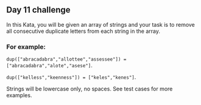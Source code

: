 ## Day 11 challenge

In this Kata, you will be given an array of strings and your task is to remove all consecutive duplicate letters from each string in the array.

### For example:

`dup(["abracadabra","allottee","assessee"]) = ["abracadabra","alote","asese"]`.

`dup(["kelless","keenness"]) = ["keles","kenes"]`.

Strings will be lowercase only, no spaces. See test cases for more examples.
